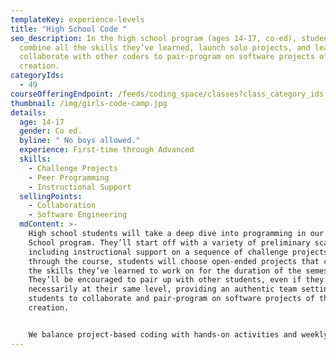 ```yaml
---
templateKey: experience-levels
title: "High School Code "
seo_description: In the high school program (ages 14-17, co-ed), students will
  combine all the skills they’ve learned, launch solo projects, and learn to
  collaborate with other coders to pair-program on software projects of their
  creation.
categoryIds:
  - 49
courseOfferingEndpoint: /feeds/coding_space/classes?class_category_ids[]=49
thumbnail: /img/girls-code-camp.jpg
details:
  age: 14-17
  gender: Co ed.
  byline: " No boys allowed."
  experience: First-time through Advanced
  skills:
    - Challenge Projects
    - Peer Programming
    - Instructional Support
  sellingPoints:
    - Collaboration
    - Software Engineering
  mdContent: >-
    High school students will take a deep dive into programming in our High
    School program. They’ll start off with a variety of preliminary scaffolds,
    including instructional support on a sequence of challenge projects. Midway
    through the course, students will choose open-ended projects that combine
    the skills they’ve learned to work on for the duration of the semester.
    They’ll be encouraged to pair up with other students, even if they’re not
    necessarily at their same level, providing an authentic team setting for
    students to collaborate and pair-program on software projects of their
    creation.


    We balance project-based coding with hands-on activities and weekly challenges that help students learn on and off-screen. During each class, students get a break from their screens and discover opportunities to create and explore all around them with activities such as: engineering challenges, science experiments, short story writing, and more.
---
```

